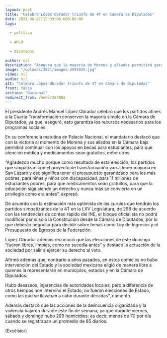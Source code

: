 ```yaml
---
layout: post
title: "Celebra López Obrador triunfo de 4T en Cámara de Diputados"
date: 2021-06-07T15:33:00.000-06:00
tags:
  
  - política
  
  - AMLO
  
  - diputados
  
author: nil
description: "Asegura que la mayoría de Morena y aliados permitirá garantizar el presupuesto para los programas sociales; reconoce que las elecciones de este 6 de junio fueron limpias y libres"
image: "/uploads/2021/images-2591025.jpg"
video: nil
audio: nil
alt: "Celebra López Obrador triunfo de 4T en Cámara de Diputados"
front: false
section: "Nacional"
redirect_from: /news/184893
---
```


El presidente Andrés Manuel López Obrador celebró que los partidos afines a la Cuarta Transformación conserven la mayoría simple en la Cámara de Diputados, ya que, aseguró, esto garantiza los recursos necesarios para los programas sociales.

En su conferencia matutina en Palacio Nacional, el mandatario destacó que con la victoria al momento de Morena y sus aliados en la Cámara baja permitirá continuar con los apoyos en becas para estudiantes, para que atención médica y medicamentos sean gratuitos, entre otros.

“Agradezco mucho porque como resultado de esta elección, los partidos que simpatizan con el proyecto de transformación van a tener mayoría en San Lázaro y eso significa tener el presupuesto garantizado para los más pobres, para niñas y niños con discapacidad, para 11 millones de estudiantes pobres, para que medicamentos sean gratuitos, para que la educación siga siendo un derecho y nunca más se convierta en un privilegio como era antes”, expresó.

De acuerdo con la estimación más optimista de las curules que tendrán los partidos simpatizantes de la 4T en la LXV Legislatura, de 298 de acuerdo con las tendencias de conteo rápido del INE, el bloque oficialista no podrá modificar por sí solo la Constitución desde la Cámara de Diputados, por lo que deberán negociar para decidir sobre temas como Ley de Ingresos y el Presupuesto de Egresos de la Federación.

López Obrador además reconoció que las elecciones de este domingo “fueron libres, limpias, como no sucedía antes” y destacó la actuación de la sociedad por salir a ejercer su derecho al voto.

Afirmó además que, contrario a años pasados, en estos comicios no hubo intervención del Estado y la sociedad mexicana eligió de manera libre a quienes la representarán en municipios, estados y en la Cámara de Diputados.

Hubo desaseos, injerencias de autoridades locales, pero a diferencia de otros tiempos non intervino el Estado, no fueron elecciones de Estado, como las que se llevaban a cabo durante décadas”, comentó.

Además destacó que las acciones de la delincuencia organizada y la violencia bajaron durante este fin de semana, ya que durante viernes, sábado y domingo hubo 209 homicidios; es decir, menos de 70 por día cuando se registraban un promedio de 85 diarios.

(Excélsior)